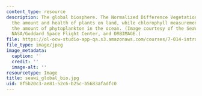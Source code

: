 ```yaml
---
content_type: resource
description: The global biosphere. The Normalized Difference Vegetation Index measures
  the amount and health of plants on land, while chlorophyll measurements indicate
  the amount of phytoplankton in the ocean. (Image courtesy of the SeaWiFS Project,
  NASA/Goddard Space Flight Center, and ORBIMAGE.)
file: https://ol-ocw-studio-app-qa.s3.amazonaws.com/courses/7-014-introductory-biology-spring-2005/8f5b20c3ae8152c6b25cb5683afadfc0_seawi_global_bio.jpg
file_type: image/jpeg
image_metadata:
  caption: ''
  credit: ''
  image-alt: ''
resourcetype: Image
title: seawi_global_bio.jpg
uid: 8f5b20c3-ae81-52c6-b25c-b5683afadfc0
---
```

